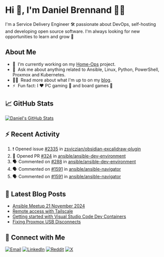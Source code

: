 # Hi 👋, I'm Daniel Brennand 👨‍💻

I'm a Service Delivery Engineer 🛠 passionate about DevOps, self-hosting and developing open source software. I'm always looking for new opportunities to learn and grow 🌱

## About Me

- 🔭 &nbsp;I’m currently working on my [Home-Ops](https://github.com/dbrennand/home-ops) project.
- 💬 &nbsp;Ask me about anything related to Ansible, Linux, Python, PowerShell, Proxmox and Kubernetes.
- 👨‍💻 &nbsp;Read more about what I'm up to on my [blog](https://dbren.uk).
- ⚡ &nbsp;Fun fact: I ❤️ PC gaming 👾 and board games 🎲

## 📈 GitHub Stats

[![Daniel's GitHub Stats](https://github-readme-stats.vercel.app/api?username=dbrennand&show_icons=true&count_private=true&hide_border=true&theme=dark)](https://github.com/anuraghazra/github-readme-stats)

## ⚡ Recent Activity

<!--START_SECTION:activity-->
1. ❗ Opened issue [#2335](https://github.com/zsviczian/obsidian-excalidraw-plugin/issues/2335) in [zsviczian/obsidian-excalidraw-plugin](https://github.com/zsviczian/obsidian-excalidraw-plugin)
2. 💪 Opened PR [#324](https://github.com/ansible/ansible-dev-environment/pull/324) in [ansible/ansible-dev-environment](https://github.com/ansible/ansible-dev-environment)
3. 🗣 Commented on [#288](https://github.com/ansible/ansible-dev-environment/issues/288#issuecomment-2829561224) in [ansible/ansible-dev-environment](https://github.com/ansible/ansible-dev-environment)
4. 🗣 Commented on [#1591](https://github.com/ansible/ansible-navigator/issues/1591#issuecomment-2816772203) in [ansible/ansible-navigator](https://github.com/ansible/ansible-navigator)
5. 🗣 Commented on [#1591](https://github.com/ansible/ansible-navigator/issues/1591#issuecomment-2816701294) in [ansible/ansible-navigator](https://github.com/ansible/ansible-navigator)
<!--END_SECTION:activity-->

## 📝 Latest Blog Posts

<!-- BLOG-POST-LIST:START -->
- [Ansible Meetup 21 November 2024](https://danielbrennand.com/blog/ansible-meetup-21-november/)
- [Remote access with Tailscale](https://danielbrennand.com/blog/tailscale/)
- [Getting started with Visual Studio Code Dev Containers](https://danielbrennand.com/blog/vscode-dev-containers/)
- [Fixing Proxmox USB Disconnects](https://danielbrennand.com/blog/proxmox-fix-usb-disconnect/)
<!-- BLOG-POST-LIST:END -->

## 💬 Connect with Me

[![Email](https://img.shields.io/badge/Email-D14836?style=flat&logo=gmail&logoColor=white)](mailto:contact@danielbrennand.com) [![LinkedIn](https://img.shields.io/badge/Linkedin-%230077B5.svg?style=flat&logo=linkedin&logoColor=white)](https://www.linkedin.com/in/dbrenuk) [![Reddit](https://img.shields.io/badge/Reddit-FF4500?style=flat&logo=reddit&logoColor=white)](https://www.reddit.com/user/dbrenuk) [![X](https://img.shields.io/badge/X-%23000000.svg?style=flat&logo=X&logoColor=white)](https://twitter.com/dbrenuk)
